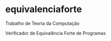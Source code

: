 # equivalenciaforte
Trabalho de Teoria da Computação

Verificador de Equivalência Forte de Programas
